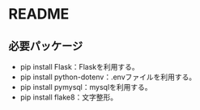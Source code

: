# README

## 必要パッケージ

- pip install Flask：Flaskを利用する。
- pip install python-dotenv：.envファイルを利用する。
- pip install pymysql：mysqlを利用する。
- pip install flake8：文字整形。